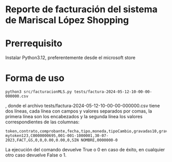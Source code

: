# Reporte de facturación del sistema de Mariscal López Shopping
# Prerrequisito
Instalar Python3.12, preferentemente desde el microsoft store
# Forma de uso
```
python3 src/facturacionMLS.py tests/factura-2024-05-12-10-00-00-000000.csv
```
, donde el archivo tests/factura-2024-05-12-10-00-00-000000.csv tiene dos líneas, cada línea con campos y valores separados por comas, la primera línea son los encabezados y la segunda línea los valores correspondientes de las columnas:
```
token,contrato,comprobante,fecha,tipo,moneda,tipoCambio,gravadas10,gravadas5,exentas,total,cliente,ruc
mytoken123,C0000000695,001-001-1000001,30-07-2023,FACT,GS,0,0,0.00,0.00,0,SIN NOMBRE,0000000-0
```
La ejecución del comando devuelve True o 0 en caso de éxito, en cualquier otro caso devuelve False o 1.
